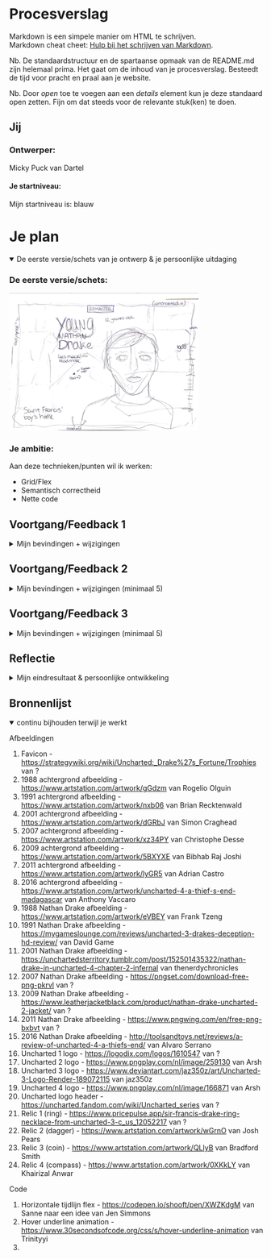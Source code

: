 # Procesverslag
Markdown is een simpele manier om HTML te schrijven.  
Markdown cheat cheet: [Hulp bij het schrijven van Markdown](https://github.com/adam-p/markdown-here/wiki/Markdown-Cheatsheet).

Nb. De standaardstructuur en de spartaanse opmaak van de README.md zijn helemaal prima. Het gaat om de inhoud van je procesverslag. Besteedt de tijd voor pracht en praal aan je website.

Nb. Door *open* toe te voegen aan een *details* element kun je deze standaard open zetten. Fijn om dat steeds voor de relevante stuk(ken) te doen.





## Jij

### Ontwerper:
Micky Puck van Dartel

#### Je startniveau:
Mijn startniveau is: blauw





# Je plan

<details open>
  <summary>De eerste versie/schets van je ontwerp & je persoonlijke uitdaging</summary>

  ### De eerste versie/schets:
  <img src="readme-images/schets1.jpg" width="375px" alt="eerste versie/schets">


  ### Je ambitie:
  Aan deze technieken/punten wil ik werken:
  - Grid/Flex
  - Semantisch correctheid
  - Nette code

</details>




## Voortgang/Feedback 1

<details>
  <summary>Mijn bevindingen + wijzigingen</summary>

  ### Bevinding 1:
  <img src="readme-images/schets1.jpg" width="375px" alt="eerste versie/schets">
  Jeremy leek het handig om ook de game te vermelden waar de Nathan Drake in voor komt en het jaartal.

  #### oplossing:
  Ik heb dit nog niet gecodeerd, maar ga ik zeker vermelden.


  ### Bevinding 2:
  Een parallax effect zou heel cool zijn om hier voor te gebruiken. Ook door de timeline rechts op de pagina.

  #### oplossing:
  Ik heb dit nog niet gecodeerd, maar ga ik zeker vermelden. Een parallax was al mijn idee, maar Jeremy had ook aangegeven dat ik dan de timeline rechts ook mee zou kunnen bewegen.


  ### Bevinding 3:
  <img src="readme-images/schets2.jpg" width="375px" alt="eerste versie/schets">
  Omdat ik best weinig zou css'en en dat wel een doel is, zei Jeremy dat ik het kompas in css zou kunnen maken

  #### oplossing:
  Ik heb dit nog niet gecodeerd, maar ga ik zeker proberen te doen!


  ### Bevinding 4:
  <img src="readme-images/ontwerp1.png" width="375px" alt="eerste versie/ontwerp">
  Sanne had aangegeven dat er maar 1 pagina mag zijn. Ik zou een popup kunnen gebruiken voor de 'tweede' pagina, maar dat leek mij niet heel handig, want ik wil dat de popup dan een soort pagina wordt en ik heb het idee dat dat veel te moeilijk zou worden.

  #### oplossing:
  Deze pagina haal ik weg. Het wordt nu alleen de pagina die je ziet in mijn eerste schets. Die is ook meer advanced.


  ### Bevinding 5:
  Jeremy gaf aan dat ik misschien deze pagina in het klein zou kunnen weergeven op de andere pagina, sinds deze wegvalt. Zodat je weet waar de Nathan Drake zich bevind in de timeline.

  #### oplossing:
  Ik heb dit nog niet gecodeerd, maar ga ik zeker vermelden.

</details>




## Voortgang/Feedback 2

<details>
  <summary>Mijn bevindingen + wijzigingen (minimaal 5)</summary>

  ### Bevinding 1:
  Omschrijving van wat er nog niet orde was (tekst en afbeeding(en)).

  #### oplossing:
  Beschrijving hoe je het hebt hebt opgelost of als het niet gelukt is hoe je het zou oplossen (tekst en afbeeding(en)).



  ### Bevinding 2:
  Omschrijving van wat er nog niet orde was (tekst en afbeeding(en)).

  #### oplossing:
  Beschrijving hoe je het hebt hebt opgelost of als het niet gelukt is hoe je het zou oplossen (tekst en afbeeding(en)).



  ### Bevinding 3:
  ...

</details>



## Voortgang/Feedback 3

<details>
  <summary>Mijn bevindingen + wijzigingen (minimaal 5)</summary>

  ### Bevinding 1:
  Omschrijving van wat er nog niet orde was (tekst en afbeeding(en)).

  #### oplossing:
  Beschrijving hoe je het hebt hebt opgelost of als het niet gelukt is hoe je het zou oplossen (tekst en afbeeding(en)).



  ### Bevinding 2:
  Omschrijving van wat er nog niet orde was (tekst en afbeeding(en)).

  #### oplossing:
  Beschrijving hoe je het hebt hebt opgelost of als het niet gelukt is hoe je het zou oplossen (tekst en afbeeding(en)).



  ### Bevinding 3:
  ...

</details>




## Reflectie

<details>
  <summary>Mijn eindresultaat & persoonlijke ontwikkeling</summary>

  ### Je uitkomst - karakteristiek screenshot(s):
  <img src="readme-images/dummy-plaatje.jpg" width="375px" alt="final ontwerp">


  ### Dit ging goed/Heb ik geleerd:
  Korte omschrijving met plaatje(s)

  <img src="readme-images/dummy-plaatje.jpg" width="375px" alt="top">


  ### Dit was lastig/Is niet gelukt:
  Korte omschrijving met plaatje(s)

  <img src="readme-images/dummy-plaatje.jpg" width="375px" alt="bummer">
</details>





## Bronnenlijst

<details open>
<summary>continu bijhouden terwijl je werkt</summary>

Afbeeldingen
1. Favicon - https://strategywiki.org/wiki/Uncharted:_Drake%27s_Fortune/Trophies van ?
2. 1988 achtergrond afbeelding - https://www.artstation.com/artwork/gGdzm van Rogelio Olguin
3. 1991 achtergrond afbeelding - https://www.artstation.com/artwork/nxb06 van Brian Recktenwald
4. 2001 achtergrond afbeelding - https://www.artstation.com/artwork/dGRbJ van Simon Craghead
5. 2007 achtergrond afbeelding - https://www.artstation.com/artwork/xz34PY van Christophe Desse
6. 2009 achtergrond afbeelding - https://www.artstation.com/artwork/5BXYXE van Bibhab Raj Joshi
7. 2011 achtergrond afbeelding - https://www.artstation.com/artwork/lyGR5 van Adrian Castro
8. 2016 achtergrond afbeelding - https://www.artstation.com/artwork/uncharted-4-a-thief-s-end-madagascar van Anthony Vaccaro
9. 1988 Nathan Drake afbeelding - https://www.artstation.com/artwork/eVBEY van Frank Tzeng
10. 1991 Nathan Drake afbeelding - https://mygameslounge.com/reviews/uncharted-3-drakes-deception-hd-review/ van David Game
11. 2001 Nathan Drake afbeelding - https://unchartedsterritory.tumblr.com/post/152501435322/nathan-drake-in-uncharted-4-chapter-2-infernal van thenerdychronicles
12. 2007 Nathan Drake afbeelding - https://pngset.com/download-free-png-pkrvl van ?
13. 2009 Nathan Drake afbeelding - https://www.leatherjacketblack.com/product/nathan-drake-uncharted-2-jacket/ van ?
14. 2011 Nathan Drake afbeelding - https://www.pngwing.com/en/free-png-bxbvt van ?
15. 2016 Nathan Drake afbeelding - http://toolsandtoys.net/reviews/a-review-of-uncharted-4-a-thiefs-end/ van Alvaro Serrano
16. Uncharted 1 logo - https://logodix.com/logos/1610547 van ?
17. Uncharted 2 logo - https://www.pngplay.com/nl/image/259130 van Arsh
18. Uncharted 3 logo - https://www.deviantart.com/jaz350z/art/Uncharted-3-Logo-Render-189072115 van jaz350z
19. Uncharted 4 logo - https://www.pngplay.com/nl/image/166871 van Arsh
20. Uncharted logo header - https://uncharted.fandom.com/wiki/Uncharted_series van ?
21. Relic 1 (ring) - https://www.pricepulse.app/sir-francis-drake-ring-necklace-from-uncharted-3-c_us_12052217 van ?
22. Relic 2 (dagger) - https://www.artstation.com/artwork/wGrnO van Josh Pears
23. Relic 3 (coin) - https://www.artstation.com/artwork/QLlyB van Bradford Smith
24. Relic 4 (compass) - https://www.artstation.com/artwork/0XKkLY van Khairizal Anwar



Code
1. Horizontale tijdlijn flex - https://codepen.io/shooft/pen/XWZKdgM van Sanne naar een idee van Jen Simmons
2. Hover underline animation - https://www.30secondsofcode.org/css/s/hover-underline-animation van Trinityyi
3.

</details>
